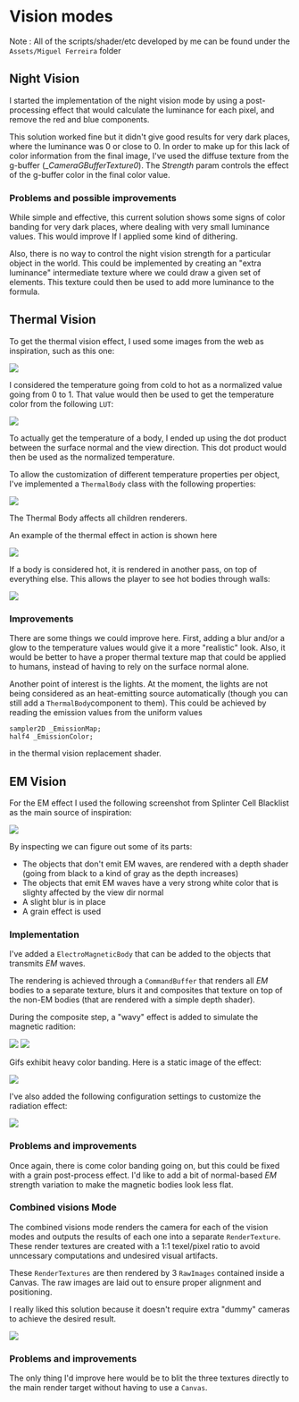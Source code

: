 # Vision modes

Note : All of the scripts/shader/etc developed by me can be found under the `Assets/Miguel Ferreira` folder

## Night Vision

I started the implementation of the night vision mode by using a post-processing effect that would calculate the luminance for each pixel, and remove the red and blue components.

This solution worked fine but it didn't give good results for very dark places, where the luminance was 0 or close to 0. In order to make up for this lack of color information from the final image, I've used the diffuse texture from the g-buffer (__CameraGBufferTexture0_). The _Strength_ param controls the effect of the g-buffer color in the final color value.

### Problems and possible improvements
While simple and effective, this current solution shows some signs of color banding for very dark places, where dealing with very small luminance values. This would improve If I applied some kind of dithering.

Also, there is no way to control the night vision strength for a particular object in the world. This could be implemented by creating an "extra luminance" intermediate texture where we could draw a given set of elements. This texture could then be used to add more luminance to the formula.



## Thermal Vision

To get the thermal vision effect, I used some images from the web as inspiration, such as this one:

![](readme/thermal_example.jpg)

I considered the temperature going from cold to hot as a normalized value going from 0 to 1. That value would then be used to get the temperature color from the following `LUT`:

![](readme/thermalLUT.png)

To actually get the temperature of a body, I ended up using the dot product between the surface normal and the view direction. This dot product would then be used as the normalized temperature.

To allow the customization of different temperature properties per object, I've implemented a `ThermalBody` class with the following properties:

![](readme/thermal_effect_settings.png)

The Thermal Body affects all children renderers.

An example of the thermal effect in action is shown here

![](readme/thermal_vision_effect_example.png)

If a body is considered hot, it is rendered in another pass, on top of everything else. This allows the player to see hot bodies through walls:

![](readme/thermal_through_walls.png)

### Improvements

There are some things we could improve here. First, adding a blur and/or a glow to the temperature values would give it a more "realistic" look. Also, it would be better to have a proper thermal texture map that could be applied to humans, instead of having to rely on the surface normal alone.

Another point of interest is the lights. At the moment, the lights are not being considered as an heat-emitting source automatically (though you can still add a `ThermalBody`component to them). This could be achieved by reading the emission values from the uniform values

```
sampler2D _EmissionMap;
half4 _EmissionColor;
```

in the thermal vision replacement shader.

## EM Vision

For the EM effect I used the following screenshot from Splinter Cell Blacklist as the main source of inspiration:

![](readme/em_vision_mode_example.png)

By inspecting we can figure out some of its parts:

+ The objects that don't emit EM waves, are rendered with a depth shader (going from black to a kind of gray as the depth increases)
+ The objects that emit EM waves have a very strong white color that is slighty affected by the view dir normal
+ A slight blur is in place
+ A grain effect is used

### Implementation

I've added a `ElectroMagneticBody` that can be added to the objects that transmits _EM_ waves. 

The rendering is achieved through a `CommandBuffer` that renders all _EM_ bodies to a separate texture, blurs it and composites that texture on top of the non-EM bodies (that are rendered with a simple depth shader).

During the composite step, a "wavy" effect is added to simulate the magnetic radition:

![](readme/em_shader_before.png)
![](readme/em_shader_after.gif)

Gifs exhibit heavy color banding. Here is a static image of the effect:

![](readme/em_shader_after_static.png)

I've also added the following configuration settings to customize the radiation effect:

![](readme/em_mode_settings.png)

### Problems and improvements

Once again, there is come color banding going on, but this could be fixed with a grain post-process effect. I'd like to add a bit of normal-based _EM_ strength variation to make the magnetic bodies look less flat.

### Combined visions Mode

The combined visions mode renders the camera for each of the vision modes and outputs the results of each one into a separate `RenderTexture`. These render textures are created with a 1:1 texel/pixel ratio to avoid unncessary computations and undesired visual artifacts.

These `RenderTextures` are then rendered by 3 `RawImages` contained inside a Canvas. The raw images are laid out to ensure proper alignment and positioning.

I really liked this solution because it doesn't require extra "dummy" cameras to achieve the desired result.

![](readme/combined_visions_mode_example.png)

### Problems and improvements

The only thing I'd improve here would be to blit the three textures directly to the main render target without having to use a `Canvas`.